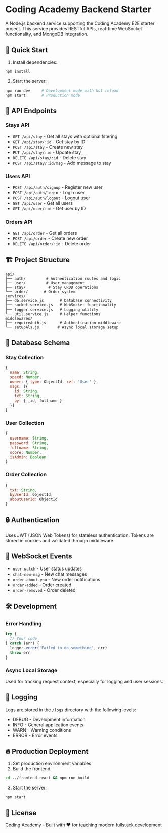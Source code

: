 # Coding Academy Backend Starter

A Node.js backend service supporting the Coding Academy E2E starter project. This service provides RESTful APIs, real-time WebSocket functionality, and MongoDB integration.

## 🚀 Quick Start

1. Install dependencies:
```bash
npm install
```

2. Start the server:
```bash
npm run dev     # Development mode with hot reload
npm start       # Production mode
```

## 📡 API Endpoints

### Stays API
- `GET /api/stay` - Get all stays with optional filtering
- `GET /api/stay/:id` - Get stay by ID
- `POST /api/stay` - Create new stay
- `PUT /api/stay/:id` - Update stay
- `DELETE /api/stay/:id` - Delete stay
- `POST /api/stay/:id/msg` - Add message to stay

### Users API
- `POST /api/auth/signup` - Register new user
- `POST /api/auth/login` - Login user
- `POST /api/auth/logout` - Logout user
- `GET /api/user` - Get all users
- `GET /api/user/:id` - Get user by ID

### Orders API
- `GET /api/order` - Get all orders
- `POST /api/order` - Create new order
- `DELETE /api/order/:id` - Delete order

## 🏗️ Project Structure

```
api/
├── auth/         # Authentication routes and logic
├── user/         # User management
├── stay/          # Stay CRUD operations
└── order/       # Order system
services/
├── db.service.js       # Database connectivity
├── socket.service.js   # WebSocket functionality
├── logger.service.js   # Logging utility
└── util.service.js     # Helper functions
middlewares/
├── requireAuth.js      # Authentication middleware
└── setupAls.js        # Async local storage setup
```

## 💾 Database Schema

### Stay Collection
```js
{
  name: String,
  speed: Number,
  owner: { type: ObjectId, ref: 'User' },
  msgs: [{
    id: String,
    txt: String,
    by: { _id, fullname }
  }]
}
```

### User Collection
```js
{
  username: String,
  password: String,
  fullname: String,
  score: Number,
  isAdmin: Boolean
}
```

### Order Collection
```js
{
  txt: String,
  byUserId: ObjectId,
  aboutUserId: ObjectId
}
```

## 🔒 Authentication

Uses JWT (JSON Web Tokens) for stateless authentication. Tokens are stored in cookies and validated through middleware.

## 🔌 WebSocket Events

- `user-watch` - User status updates
- `chat-new-msg` - New chat messages
- `order-about-you` - New order notifications
- `order-added` - Order created
- `order-removed` - Order deleted

## 🛠️ Development

### Error Handling
```js
try {
  // Your code
} catch (err) {
  logger.error('Failed to do something', err)
  throw err
}
```

### Async Local Storage
Used for tracking request context, especially for logging and user sessions.

## 📝 Logging

Logs are stored in the `/logs` directory with the following levels:
- DEBUG - Development information
- INFO - General application events
- WARN - Warning conditions
- ERROR - Error events

## 🔥 Production Deployment

1. Set production environment variables
2. Build the frontend:
```bash
cd ../frontend-react && npm run build
```
3. Start the server:
```bash
npm start
```

## 📄 License

Coding Academy - Built with ❤️ for teaching modern fullstack development
